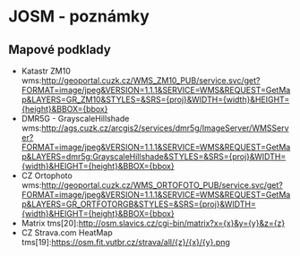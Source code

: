 # JOSM - poznámky

## Mapové podklady

- Katastr ZM10
wms:http://geoportal.cuzk.cz/WMS_ZM10_PUB/service.svc/get?FORMAT=image/jpeg&VERSION=1.1.1&SERVICE=WMS&REQUEST=GetMap&LAYERS=GR_ZM10&STYLES=&SRS={proj}&WIDTH={width}&HEIGHT={height}&BBOX={bbox}
- DMR5G - GrayscaleHillshade
wms:http://ags.cuzk.cz/arcgis2/services/dmr5g/ImageServer/WMSServer?FORMAT=image/jpeg&VERSION=1.1.1&SERVICE=WMS&REQUEST=GetMap&LAYERS=dmr5g:GrayscaleHillshade&STYLES=&SRS={proj}&WIDTH={width}&HEIGHT={height}&BBOX={bbox}
- CZ Ortophoto
wms:http://geoportal.cuzk.cz/WMS_ORTOFOTO_PUB/service.svc/get?FORMAT=image/jpeg&VERSION=1.1.1&SERVICE=WMS&REQUEST=GetMap&LAYERS=GR_ORTFOTORGB&STYLES=&SRS={proj}&WIDTH={width}&HEIGHT={height}&BBOX={bbox}
- Matrix
tms[20]:http://osm.slavics.cz/cgi-bin/matrix?x={x}&y={y}&z={z}
- CZ Strava.com HeatMap
tms[19]:https://osm.fit.vutbr.cz/strava/all/{z}/{x}/{y}.png
